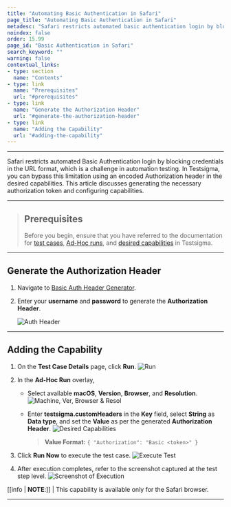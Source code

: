 ```yaml
---
title: "Automating Basic Authentication in Safari"
page_title: "Automating Basic Authentication in Safari"
metadesc: "Safari restricts automated basic authentication login by blocking credentials in the URL format. This article discusses bypassing this limitation in Testsigma."
noindex: false
order: 15.99
page_id: "Basic Authentication in Safari"
search_keyword: ""
warning: false
contextual_links:
- type: section
  name: "Contents"
- type: link
  name: "Prerequisites"
  url: "#prerequisites"
- type: link
  name: "Generate the Authorization Header"
  url: "#generate-the-authorization-header"
- type: link
  name: "Adding the Capability"
  url: "#adding-the-capability"
---
```


---

Safari restricts automated Basic Authentication login by blocking credentials in the URL format, which is a challenge in automation testing. In Testsigma, you can bypass this limitation using an encoded Authorization header in the desired capabilities. This article discusses generating the necessary authorization token and configuring capabilities.

---

> ## **Prerequisites**
> 
> Before you begin, ensure that you have referred to the documentation for [test cases](https://testsigma.com/docs/test-cases/manage/add-edit-delete/), [Ad-Hoc runs](https://testsigma.com/docs/runs/adhoc-runs/), and [desired capabilities](https://testsigma.com/docs/desired-capabilities/overview/) in Testsigma.

---

## **Generate the Authorization Header**

1. Navigate to [Basic Auth Header Generator](https://www.debugbear.com/basic-auth-header-generator).

2. Enter your **username** and **password** to generate the **Authorization Header**.

   ![Auth Header](https://s3.amazonaws.com/static-docs.testsigma.com/new_images/projects/applications/Header_Generator.png)

---

## **Adding the Capability**

1. On the **Test Case Details** page, click **Run**.
   ![Run](https://s3.amazonaws.com/static-docs.testsigma.com/new_images/projects/applications/Run_Now_BA.png)

2. In the **Ad-Hoc Run** overlay,

   - Select available **macOS**, **Version**, **Browser**, and **Resolution**.
     ![Machine, Ver, Browser & Resol](https://s3.amazonaws.com/static-docs.testsigma.com/new_images/projects/applications/Machine_OS_BA.png)

   - Enter **testsigma.customHeaders** in the **Key** field, select **String** as **Data type**, and set the **Value** as per the generated **Authorization Header**. 
     ![Desired Capabilities](https://s3.amazonaws.com/static-docs.testsigma.com/new_images/projects/applications/Desired_Capabilities_BA.png)

       > **Value Format:** ```{ "Authorization": "Basic <token>" }```

3. Click **Run Now** to execute the test case.
   ![Execute Test](https://s3.amazonaws.com/static-docs.testsigma.com/new_images/projects/applications/Execute_Test_BA.png)

4. After execution completes, refer to the screenshot captured at the test step level.
   ![Screenshot of Execution](https://s3.amazonaws.com/static-docs.testsigma.com/new_images/projects/applications/Screenshot_Run_BA.png)


[[info | **NOTE**:]]
| This capability is available only for the Safari browser.

---